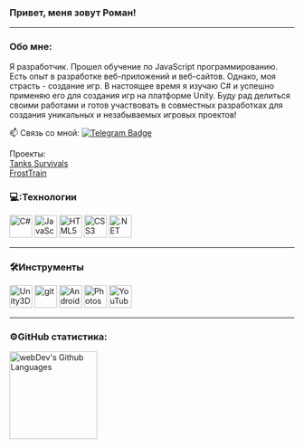 ### Привет, меня зовут Роман!

---

### Обо мне:
Я разработчик. Прошел обучение по JavaScript программированию. Есть опыт в разработке веб-приложений и веб-сайтов. Однако, моя страсть - создание игр. В настоящее время я изучаю C# и успешно применяю его для создания игр на платформе Unity. Буду рад делиться своими работами и готов участвовать в совместных разработках для создания уникальных и незабываемых игровых проектов!

📫 Связь со мной: [![Telegram Badge](https://img.shields.io/badge/-Roman-blue?style=flat&logo=Telegram&logoColor=white)](https://t.me/Roman_zu)

Проекты:
<br><a href="https://yandex.ru/games/app/238803">Tanks Survivals</a>
<br><a href="https://yandex.ru/games/app/210436">FrostTrain</a>

### 💻:Технологии  
<div align="left">  
  <a href="https://learn.microsoft.com/en-us/dotnet/csharp/"><img src="https://profilinator.rishav.dev/skills-assets/csharp-original.svg" title="C#" alt="C#" height="40"/></a>
  <a href="https://learn.javascript.ru/?ysclid=lsnk5lxwem617084230"><img src="https://profilinator.rishav.dev/skills-assets/javascript-original.svg" title="JavaScript" alt="JavaScript" height="40"/></a>
  <a href="https://en.wikipedia.org/wiki/HTML5"><img src="https://profilinator.rishav.dev/skills-assets/html5-original-wordmark.svg" title="HTML5" alt="HTML5" height="40"/></a>
  <a href="https://www.w3schools.com/css/"><img src="https://profilinator.rishav.dev/skills-assets/css3-original-wordmark.svg" title="CSS3" alt="CSS3" height="40"/></a>
  <a href="https://dotnet.microsoft.com/en-us/download/dotnet-framework"><img src="https://profilinator.rishav.dev/skills-assets/dot-net-original-wordmark.svg" title=".NET" alt=".NET" height="40"/></a>
</div>

---

### 🛠Инструменты  
<div align="left">
  <a href="https://unity.com/ru"><img src="https://profilinator.rishav.dev/skills-assets/unity.png" title="Unity3D" alt="Unity3D" height="40"/></a>
  <a href="https://github.com/"><img src="https://profilinator.rishav.dev/skills-assets/git-scm-icon.svg" title="git" alt="git" height="40"/></a>
  <a href="https://developer.android.com/studio"><img src="https://profilinator.rishav.dev/skills-assets/android-original-wordmark.svg" title="Android" alt="Android" height="40"/></a>
  <a href="https://www.adobe.com/ru/products/photoshop.html"><img src="https://upload.wikimedia.org/wikipedia/commons/a/af/Adobe_Photoshop_CC_icon.svg" title="Photoshop" alt="Photoshop" width="40" height="40"/></a>
  <a href="https://www.youtube.com/"><img src="https://upload.wikimedia.org/wikipedia/commons/0/09/YouTube_full-color_icon_%282017%29.svg" title="YouTube" alt="YouTube" height="40"/></a>
</div>  

---

### ⚙️GitHub статистика: 
  <img height="155px" align="left" alt="webDev's Github Languages" src="https://github-readme-stats-sigma-five.vercel.app/api/top-langs/?username=MrWhi1te&layout=compact&theme=vision-friendly-dark" />
<!--
**MrWhi1te/MrWhi1te** is a ✨ _special_ ✨ repository because its `README.md` (this file) appears on your GitHub profile.

Here are some ideas to get you started:

- 🔭 I’m currently working on ...
- 🌱 I’m currently learning ...
- 👯 I’m looking to collaborate on ...
- 🤔 I’m looking for help with ...
- 💬 Ask me about ...
- 📫 How to reach me: ...
- 😄 Pronouns: ...
- ⚡ Fun fact: ...
-->
